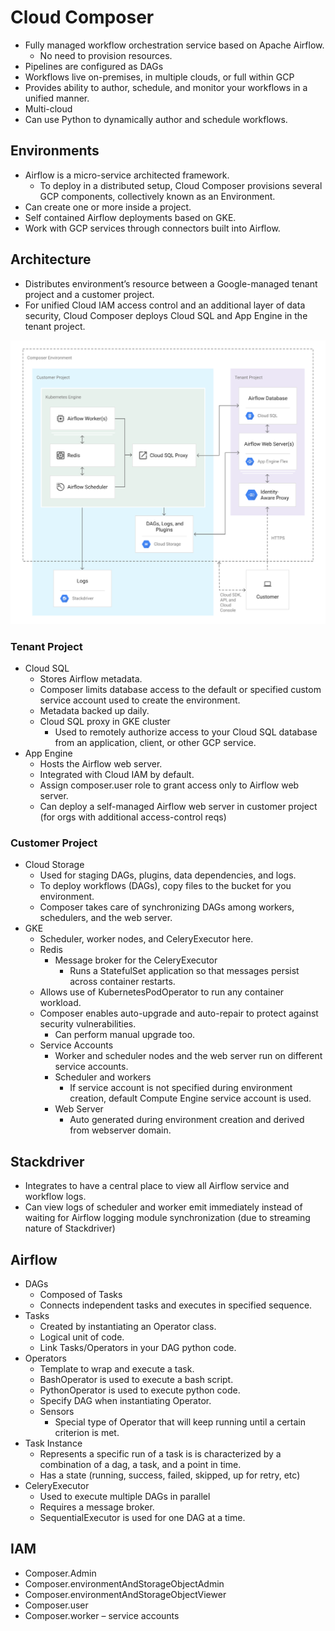 # Cloud Composer

- Fully managed workflow orchestration service based on Apache Airflow.
    - No need to provision resources.
- Pipelines are configured as DAGs
- Workflows live on-premises, in multiple clouds, or full within GCP
- Provides ability to author, schedule, and monitor your workflows in a unified manner.
- Multi-cloud
- Can use Python to dynamically author and schedule workflows.

## Environments
- Airflow is a micro-service architected framework.
    - To deploy in a distributed setup, Cloud Composer provisions several GCP components, collectively known as an Environment.
- Can create one or more inside a project.
- Self contained Airflow deployments based on GKE.
- Work with GCP services through connectors built into Airflow.

## Architecture
- Distributes environment’s resource between a Google-managed tenant project and a customer project.
- For unified Cloud IAM access control and an additional layer of data security, Cloud Composer deploys Cloud SQL and App Engine in the tenant project.

![alt text](../images/composer.svg)

### Tenant Project
- Cloud SQL
    - Stores Airflow metadata.
    - Composer limits database access to the default or specified custom service account used to create the environment.
    - Metadata backed up daily.
    - Cloud SQL proxy in GKE cluster
        - Used to remotely authorize access to your Cloud SQL database from an application, client, or other GCP service.
- App Engine
    - Hosts the Airflow web server.
    - Integrated with Cloud IAM by default.
    - Assign composer.user role to grant access only to Airflow web server.
    - Can deploy a self-managed Airflow web server in customer project (for orgs with additional access-control reqs)

### Customer Project
- Cloud Storage
    - Used for staging DAGs, plugins, data dependencies, and logs.
    - To deploy workflows (DAGs), copy files to the bucket for you environment.
    - Composer takes care of synchronizing DAGs among workers, schedulers, and the web server.
- GKE
    - Scheduler, worker nodes, and CeleryExecutor here.
    - Redis
        - Message broker for the CeleryExecutor
            - Runs a StatefulSet application so that messages persist across container restarts.
    - Allows use of KubernetesPodOperator to run any container workload.
    - Composer enables auto-upgrade and auto-repair to protect against security vulnerabilities.
        - Can perform manual upgrade too.
    - Service Accounts
        - Worker and scheduler nodes and the web server run on different service accounts.
        - Scheduler and workers
            - If service account is not specified during environment creation, default Compute Engine service account is used.
        - Web Server
            - Auto generated during environment creation and derived from webserver domain.

## Stackdriver
- Integrates to have a central place to view all Airflow service and workflow logs.
- Can view logs of scheduler and worker emit immediately instead of waiting for Airflow logging module synchronization (due to streaming nature of Stackdriver)

## Airflow
- DAGs
    - Composed of Tasks
    - Connects independent tasks and executes in specified sequence.
- Tasks
    - Created by instantiating an Operator class.
    - Logical unit of code.
    - Link Tasks/Operators in your DAG python code.
- Operators
    - Template to wrap and execute a task.
    - BashOperator is used to execute a bash script.
    - PythonOperator is used to execute python code.
    - Specify DAG when instantiating Operator.
    - Sensors
        - Special type of Operator that will keep running until a certain criterion is met.
- Task Instance
    - Represents a specific run of a task is is characterized by a combination of a dag, a task, and a point in time.
    - Has a state (running, success, failed, skipped, up for retry, etc)
- CeleryExecutor
    - Used to execute multiple DAGs in parallel
    - Requires a message broker.
    - SequentialExecutor is used for one DAG at a time.

## IAM
- Composer.Admin
- Composer.environmentAndStorageObjectAdmin
- Composer.environmentAndStorageObjectViewer
- Composer.user
- Composer.worker – service accounts
